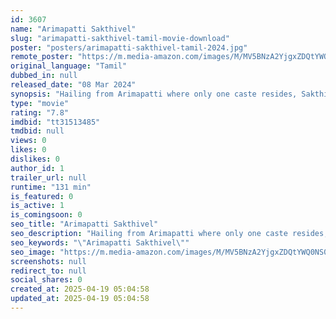 ```yaml
---
id: 3607
name: "Arimapatti Sakthivel"
slug: "arimapatti-sakthivel-tamil-movie-download"
poster: "posters/arimapatti-sakthivel-tamil-2024.jpg"
remote_poster: "https://m.media-amazon.com/images/M/MV5BNzA2YjgxZDQtYWQ0NS00YWFiLWIyMTAtMWQxZDE0YzI2MmM4XkEyXkFqcGc@._V1_SX300.jpg"
original_language: "Tamil"
dubbed_in: null
released_date: "08 Mar 2024"
synopsis: "Hailing from Arimapatti where only one caste resides, Sakthivel's marriage outside his caste ignites chaos and threats against his loved ones."
type: "movie"
rating: "7.8"
imdbid: "tt31513485"
tmdbid: null
views: 0
likes: 0
dislikes: 0
author_id: 1
trailer_url: null
runtime: "131 min"
is_featured: 0
is_active: 1
is_comingsoon: 0
seo_title: "Arimapatti Sakthivel"
seo_description: "Hailing from Arimapatti where only one caste resides, Sakthivel's marriage outside his caste ignites chaos and threats against his loved ones."
seo_keywords: "\"Arimapatti Sakthivel\""
seo_image: "https://m.media-amazon.com/images/M/MV5BNzA2YjgxZDQtYWQ0NS00YWFiLWIyMTAtMWQxZDE0YzI2MmM4XkEyXkFqcGc@._V1_SX300.jpg"
screenshots: null
redirect_to: null
social_shares: 0
created_at: 2025-04-19 05:04:58
updated_at: 2025-04-19 05:04:58
---
```


